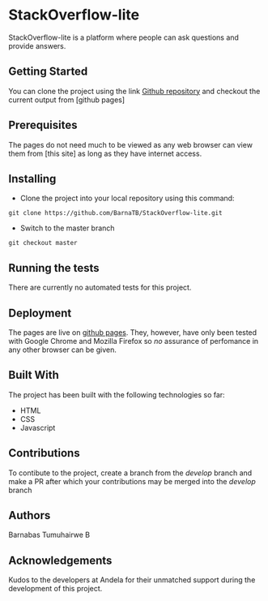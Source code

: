 # StackOverflow-lite

StackOverflow-lite is a platform where people can ask questions and provide answers.

## Getting Started

You can clone the project using the link [Github repository](https://github.com/BarnaTB/StackOverflow-lite.git) and checkout the current output from [github pages]

## Prerequisites

The pages do not need much to be viewed as any web browser can view them from [this site] as long as they have internet access.

## Installing

* Clone the project into your local repository using this command:

`git clone https://github.com/BarnaTB/StackOverflow-lite.git`

* Switch to the master branch

`git checkout master`

## Running the tests

There are currently no automated tests for this project.

## Deployment

The pages are live on [github pages](https://barnatb.github.io/StackOverflow-lite/). They, however, have only been tested with Google Chrome and Mozilla Firefox so *no* assurance of perfomance in any other browser can be given.

## Built With

The project has been built with the following technologies so far:

* HTML
* CSS
* Javascript

## Contributions

To contibute to the project, create a branch from the *develop* branch and make a PR after which your contributions may be merged into the *develop* branch

## Authors

Barnabas Tumuhairwe B

## Acknowledgements

Kudos to the developers at Andela for their unmatched support during the development of this project.
